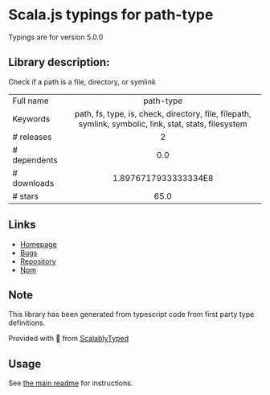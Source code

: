 
# Scala.js typings for path-type

Typings are for version 5.0.0

## Library description:
Check if a path is a file, directory, or symlink

|                    |                 |
| ------------------ | :-------------: |
| Full name          | path-type |
| Keywords           | path, fs, type, is, check, directory, file, filepath, symlink, symbolic, link, stat, stats, filesystem |
| # releases         | 2 |
| # dependents       | 0.0 |
| # downloads        | 1.8976717933333334E8 |
| # stars            | 65.0 |

## Links
- [Homepage](https://github.com/sindresorhus/path-type#readme)
- [Bugs](https://github.com/sindresorhus/path-type/issues)
- [Repository](https://github.com/sindresorhus/path-type)
- [Npm](https://www.npmjs.com/package/path-type)
    


## Note
This library has been generated from typescript code from first party type definitions.

Provided with :purple_heart: from [ScalablyTyped](https://github.com/oyvindberg/ScalablyTyped)

## Usage
See [the main readme](../../readme.md) for instructions.


